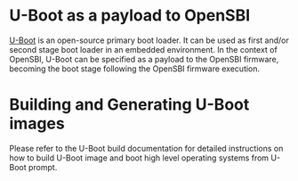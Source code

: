 U-Boot as a payload to OpenSBI
==============================

[U-Boot](https://www.denx.de/wiki/U-Boot) is an open-source primary boot loader.
It can be used as first and/or second stage boot loader in an embedded
environment. In the context of OpenSBI, U-Boot can be specified as a payload to
the OpenSBI firmware, becoming the boot stage following the OpenSBI firmware
execution.

Building and Generating U-Boot images
=====================================
Please refer to the U-Boot build documentation for detailed instructions on
how to build U-Boot image and boot high level operating systems from U-Boot
prompt.

